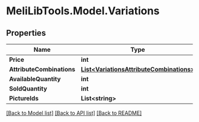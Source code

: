 # MeliLibTools.Model.Variations
## Properties

Name | Type | Description | Notes
------------ | ------------- | ------------- | -------------
**Price** | **int** |  | [optional] 
**AttributeCombinations** | [**List&lt;VariationsAttributeCombinations&gt;**](VariationsAttributeCombinations.md) |  | [optional] 
**AvailableQuantity** | **int** |  | [optional] 
**SoldQuantity** | **int** |  | [optional] 
**PictureIds** | **List&lt;string&gt;** |  | [optional] 

[[Back to Model list]](../README.md#documentation-for-models) [[Back to API list]](../README.md#documentation-for-api-endpoints) [[Back to README]](../README.md)

